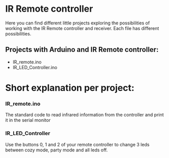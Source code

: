 # IR Remote controller

Here you can find different little projects exploring the possibilities of working with the IR Remote controller and receiver. Each file has different possibilities. 

## Projects with Arduino and IR Remote controller:
- IR_remote.ino
- IR_LED_Controller.ino

# Short explanation per project:

### IR_remote.ino
The standard code to read infrared information from the controller and print it in the serial monitor

### IR_LED_Controller
Use the buttons 0, 1 and 2 of your remote controller to change 3 leds between cozy mode, party mode and all leds off.
